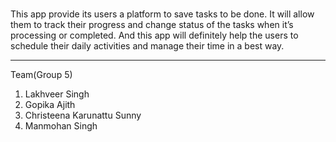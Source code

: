 #
This app provide its users a platform to save tasks to be done.
It will allow them to track their progress and change status of the tasks when it’s processing or completed.
And this app will definitely help the users to schedule their daily activities and manage their time in a best way.
***
Team(Group 5)
1. Lakhveer Singh
2. Gopika Ajith
3. Christeena Karunattu Sunny
4. Manmohan Singh
